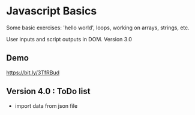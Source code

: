 # Javascript Basics

Some basic exercises: 'hello world', loops, working on arrays, strings, etc.

User inputs and script outputs in DOM.
Version 3.0

## Demo
https://bit.ly/3TfRBud

## Version 4.0 : ToDo list
- import data from json file



